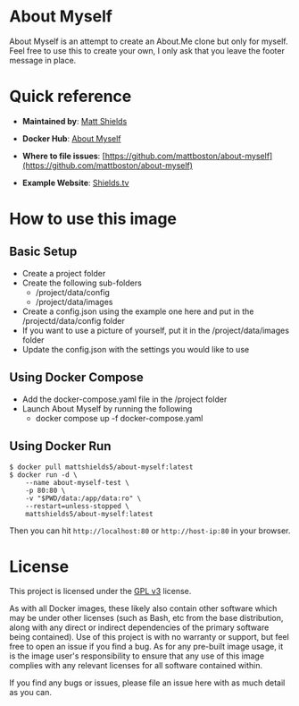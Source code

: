 # About Myself

About Myself is an attempt to create an About.Me clone but only for myself.  Feel free to use this to create your own, I only ask that you leave the footer message in place.

# Quick reference

-	**Maintained by**: [Matt Shields](https://gitlab.com/mattshields5)

-   **Docker Hub**: [About Myself](https://hub.docker.com/r/mattshields5/about-myself)

-	**Where to file issues**: [https://github.com/mattboston/about-myself](https://github.com/mattboston/about-myself)

-   **Example Website**: [Shields.tv](https://shields.tv)

# How to use this image

## Basic Setup
- Create a project folder
- Create the following sub-folders
  - /project/data/config
  - /project/data/images
- Create a config.json using the example one here and put in the /projectd/data/config folder
- If you want to use a picture of yourself, put it in the /project/data/images folder
- Update the config.json with the settings you would like to use

## Using Docker Compose
- Add the docker-compose.yaml file in the /project folder
- Launch About Myself by running the following
  - docker compose up -f docker-compose.yaml

## Using Docker Run
```console
$ docker pull mattshields5/about-myself:latest
$ docker run -d \
    --name about-myself-test \
    -p 80:80 \
    -v "$PWD/data:/app/data:ro" \
    --restart=unless-stopped \
    mattshields5/about-myself:latest
```

Then you can hit `http://localhost:80` or `http://host-ip:80` in your browser.

# License

This project is licensed under the [GPL v3](https://www.gnu.org/licenses/gpl-3.0.en.html) license.

As with all Docker images, these likely also contain other software which may be under other licenses (such as Bash, etc from the base distribution, along with any direct or indirect dependencies of the primary software being contained).  Use of this project is with no warranty or support, but feel free to open an issue if you find a bug.  As for any pre-built image usage, it is the image user's responsibility to ensure that any use of this image complies with any relevant licenses for all software contained within.

If you find any bugs or issues, please file an issue here with as much detail as you can.
